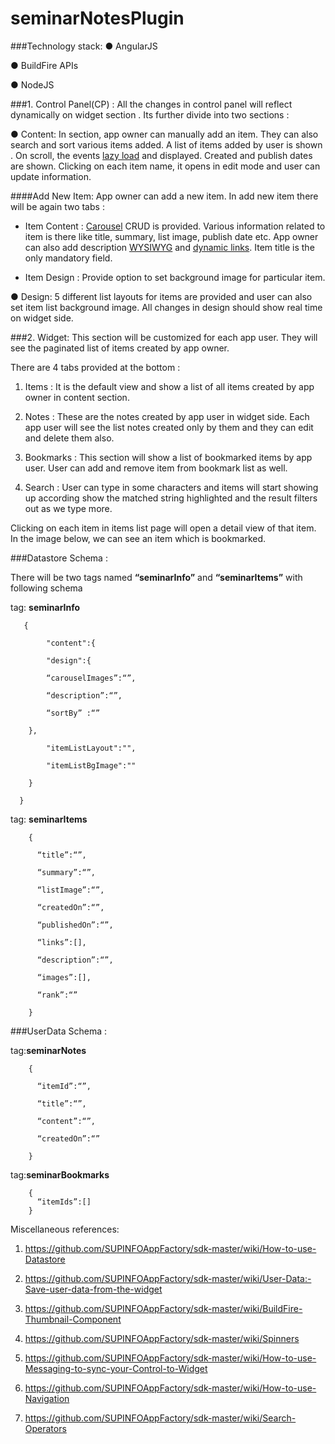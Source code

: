 # seminarNotesPlugin 

###Technology stack: 
● AngularJS

● BuildFire APIs 

● NodeJS

###1. Control Panel(CP) :
All the changes in control panel will reflect dynamically on widget section . Its further divide into two sections :­ 

●  Content: In section, app owner can manually add an item. They can also search and sort various items added. A list of items added by user is shown . On scroll, the events [lazy load](https://sroze.github.io/ngInfiniteScroll/)  and displayed. Created and publish dates are shown. Clicking on each item name, it opens in edit mode and user can update information.

####Add New Item: 
App owner can add a new item. In add new item there will be again two tabs :

- Item Content  :  [Carousel](https://github.com/SUPINFOAppFactory/sdk-master/wiki/BuildFire-Carousel-Component) CRUD is provided. Various information related to item is there like title, summary, list image, publish date  etc. App owner can also add description [WYSIWYG](https://github.com/SUPINFOAppFactory/sdk-master/wiki/How-to-use-the-WYSIWYG-editor) and [dynamic links](https://github.com/SUPINFOAppFactory/sdk-master/wiki/How-to-use-action-Items). Item title is the only mandatory field. 

- Item Design : Provide option to set background image for particular item.

● Design: 5 different list layouts for items are provided and user can also set item list background image. All changes in design should show real time on widget side.

###2. Widget: 
This section will be customized for each app user. They will see the paginated list of items created by app owner.

There are 4 tabs provided at the bottom :

  1. Items : It is the default view and show a list of all items created by app owner in content section. 

  2. Notes : These are the notes created by app user in widget side. Each app user will see the list notes created only by them and they can edit and delete them also.
  
  3. Bookmarks : This section will show a list of bookmarked items by app user. User can add and remove item from bookmark list as well.

  4. Search : User can type in some characters and items will start showing up according show the matched string highlighted and the result filters out as we type more.
  

Clicking on each item in items list page will open a detail view of that item. In the image below, we can see an item which is bookmarked.

###Datastore Schema : 

There will be two tags named **“seminarInfo”** and **“seminarItems”** with following schema­

tag: **seminarInfo**

       {

            "content":{

            "design":{

            “carouselImages”:“”,

            “description”:“”,

            “sortBy” :“”

        },

            "itemListLayout":"",

            "itemListBgImage":""

        }

      }
  
tag: **seminarItems**

        {

          “title”:“”,

          “summary”:“”,

          “listImage”:“”,

          “createdOn”:“”,

          “publishedOn”:“”,

          “links”:[],

          “description”:“”,

          “images”:[],

          “rank”:“”

        }
        
###UserData Schema :

tag:**seminarNotes**

        {

          “itemId”:“”,

          “title”:“”,

          “content”:“”,

          “createdOn”:“”

        }

tag:**seminarBookmarks**

        {
          “itemIds”:[]
        }

Miscellaneous references:

1. https://github.com/SUPINFOAppFactory/sdk-master/wiki/How-to-use-Datastore

2. https://github.com/SUPINFOAppFactory/sdk-master/wiki/User-Data:-Save-user-data-from-the-widget

3. https://github.com/SUPINFOAppFactory/sdk-master/wiki/BuildFire-Thumbnail-Component

4. https://github.com/SUPINFOAppFactory/sdk-master/wiki/Spinners

5. https://github.com/SUPINFOAppFactory/sdk-master/wiki/How-to-use-Messaging-to-sync-your-Control-to-Widget

6. https://github.com/SUPINFOAppFactory/sdk-master/wiki/How-to-use-Navigation

7. https://github.com/SUPINFOAppFactory/sdk-master/wiki/Search-Operators
  
